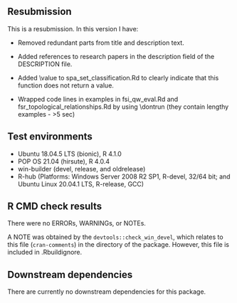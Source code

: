 ## Resubmission
This is a resubmission. In this version I have:

* Removed redundant parts from title and description text.

* Added references to research papers in the description field of the DESCRIPTION file.

* Added \value to spa_set_classification.Rd to clearly indicate that this function does not return a value.

* Wrapped code lines in examples in fsi_qw_eval.Rd and fsr_topological_relationships.Rd by using \dontrun (they contain lengthy examples - >5 sec)

## Test environments
* Ubuntu 18.04.5 LTS (bionic), R 4.1.0
* POP OS 21.04 (hirsute), R 4.0.4
* win-builder (devel, release, and oldrelease)
* R-hub (Platforms:	Windows Server 2008 R2 SP1, R-devel, 32/64 bit; and Ubuntu Linux 20.04.1 LTS, R-release, GCC)

## R CMD check results
There were no ERRORs, WARNINGs, or NOTEs.

A NOTE was obtained by the `devtools::check_win_devel`, which relates to this file (`cran-comments`) in the directory of the package. However, this file is included in .Rbuildignore.

## Downstream dependencies
There are currently no downstream dependencies for this package.